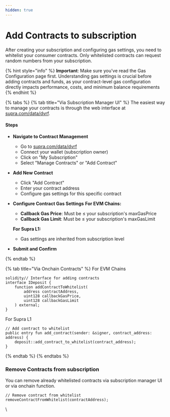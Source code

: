 ```yaml
---
hidden: true
---
```


# Add Contracts to subscription

After creating your subscription and configuring gas settings, you need to whitelist your consumer contracts. Only whitelisted contracts can request random numbers from your subscription.

{% hint style="info" %}
**Important**: Make sure you've read the Gas Configuration page first. Understanding gas settings is crucial before adding contracts and funds, as your contract-level gas configuration directly impacts performance, costs, and minimum balance requirements
{% endhint %}

{% tabs %}
{% tab title="Via Subscription Manager UI" %}
The easiest way to manage your contracts is through the web interface at [supra.com/data/dvrf](https://supra.com/data/dvrf).

#### Steps

* **Navigate to Contract Management**
  * Go to [supra.com/data/dvrf](https://supra.com/data/dvrf)
  * Connect your wallet (subscription owner)
  * Click on "My Subscription"
  * Select "Manage Contracts" or "Add Contract"
* **Add New Contract**
  * Click "Add Contract"
  * Enter your contract address
  * Configure gas settings for this specific contract
*   **Configure Contract Gas Settings** **For EVM Chains:**

    * **Callback Gas Price**: Must be ≤ your subscription's maxGasPrice
    * **Callback Gas Limit**: Must be ≤ your subscription's maxGasLimit

    **For Supra L1:**

    * Gas settings are inherited from subscription level
*   **Submit and Confirm**


{% endtab %}

{% tab title="Via Onchain Contracts" %}
For EVM Chains

```solidity
solidity// Interface for adding contracts
interface IDeposit {
    function addContractToWhitelist(
        address contractAddress,
        uint128 callbackGasPrice,
        uint128 callbackGasLimit
    ) external;
}
```



For Supra L1

```solidity
// Add contract to whitelist
public entry fun add_contract(sender: &signer, contract_address: address) {
    deposit::add_contract_to_whitelist(contract_address);
}

```
{% endtab %}
{% endtabs %}



### Remove Contracts from subscription

You can remove already whitelisted contracts via subscription manager UI or via onchain function.

```solidity
// Remove contract from whitelist
removeContractFromWhitelist(contractAddress);
```

\
